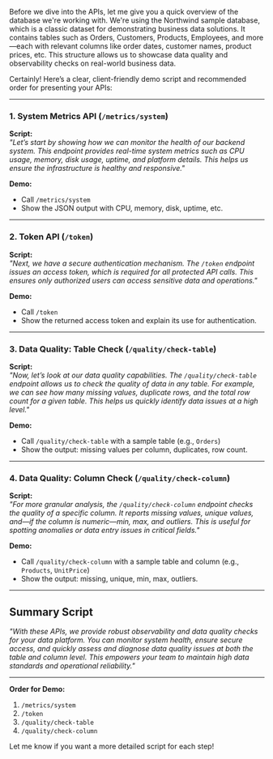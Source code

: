 Before we dive into the APIs, let me give you a quick overview of the database we're working with.
We're using the Northwind sample database, which is a classic dataset for demonstrating business data solutions.
It contains tables such as Orders, Customers, Products, Employees, and more—each with relevant columns like order dates, customer names, product prices, etc.
This structure allows us to showcase data quality and observability checks on real-world business data.


Certainly! Here’s a clear, client-friendly demo script and recommended order for presenting your APIs:

---

### 1. **System Metrics API** (`/metrics/system`)

**Script:**  
_"Let’s start by showing how we can monitor the health of our backend system. This endpoint provides real-time system metrics such as CPU usage, memory, disk usage, uptime, and platform details. This helps us ensure the infrastructure is healthy and responsive."_

**Demo:**  
- Call `/metrics/system`
- Show the JSON output with CPU, memory, disk, uptime, etc.

---

### 2. **Token API** (`/token`)

**Script:**  
_"Next, we have a secure authentication mechanism. The `/token` endpoint issues an access token, which is required for all protected API calls. This ensures only authorized users can access sensitive data and operations."_

**Demo:**  
- Call `/token`
- Show the returned access token and explain its use for authentication.

---

### 3. **Data Quality: Table Check** (`/quality/check-table`)

**Script:**  
_"Now, let’s look at our data quality capabilities. The `/quality/check-table` endpoint allows us to check the quality of data in any table. For example, we can see how many missing values, duplicate rows, and the total row count for a given table. This helps us quickly identify data issues at a high level."_

**Demo:**  
- Call `/quality/check-table` with a sample table (e.g., `Orders`)
- Show the output: missing values per column, duplicates, row count.

---

### 4. **Data Quality: Column Check** (`/quality/check-column`)

**Script:**  
_"For more granular analysis, the `/quality/check-column` endpoint checks the quality of a specific column. It reports missing values, unique values, and—if the column is numeric—min, max, and outliers. This is useful for spotting anomalies or data entry issues in critical fields."_

**Demo:**  
- Call `/quality/check-column` with a sample table and column (e.g., `Products`, `UnitPrice`)
- Show the output: missing, unique, min, max, outliers.

---

## **Summary Script**

_"With these APIs, we provide robust observability and data quality checks for your data platform. You can monitor system health, ensure secure access, and quickly assess and diagnose data quality issues at both the table and column level. This empowers your team to maintain high data standards and operational reliability."_

---

**Order for Demo:**
1. `/metrics/system`
2. `/token`
3. `/quality/check-table`
4. `/quality/check-column`

Let me know if you want a more detailed script for each step!
